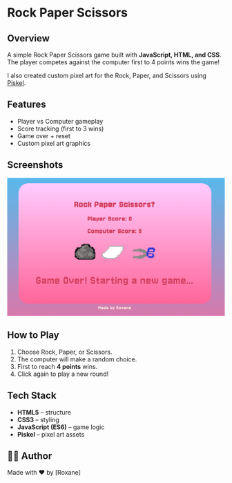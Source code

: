 
# Rock Paper Scissors

## Overview

A simple Rock Paper Scissors game built with **JavaScript, HTML, and CSS**. The player competes against the computer first to 4 points wins the game!

I also created custom pixel art for the Rock, Paper, and Scissors using [Piskel](https://www.piskelapp.com/).



## Features

* Player vs Computer gameplay
* Score tracking (first to 3 wins)
* Game over + reset
* Custom pixel art graphics


## Screenshots

![Desktop Screenshot of Game](/Assets/Rock%20Paper%20Scissors%20JS%20Game.png)



## How to Play

1. Choose Rock, Paper, or Scissors.
2. The computer will make a random choice.
3. First to reach **4 points** wins.
4. Click again to play a new round!


## Tech Stack

* **HTML5** – structure
* **CSS3** – styling
* **JavaScript (ES6)** – game logic
* **Piskel** – pixel art assets


## 👩‍💻 Author

Made with ❤️ by \[Roxane]
